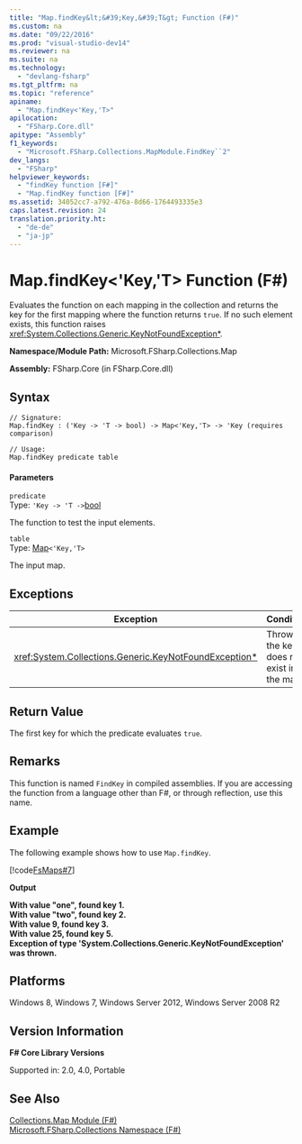 ```yaml
---
title: "Map.findKey&lt;&#39;Key,&#39;T&gt; Function (F#)"
ms.custom: na
ms.date: "09/22/2016"
ms.prod: "visual-studio-dev14"
ms.reviewer: na
ms.suite: na
ms.technology: 
  - "devlang-fsharp"
ms.tgt_pltfrm: na
ms.topic: "reference"
apiname: 
  - "Map.findKey<'Key,'T>"
apilocation: 
  - "FSharp.Core.dll"
apitype: "Assembly"
f1_keywords: 
  - "Microsoft.FSharp.Collections.MapModule.FindKey``2"
dev_langs: 
  - "FSharp"
helpviewer_keywords: 
  - "findKey function [F#]"
  - "Map.findKey function [F#]"
ms.assetid: 34052cc7-a792-476a-8d66-1764493335e3
caps.latest.revision: 24
translation.priority.ht: 
  - "de-de"
  - "ja-jp"
---
```

# Map.findKey&lt;&#39;Key,&#39;T&gt; Function (F#)
Evaluates the function on each mapping in the collection and returns the key for the first mapping where the function returns `true`. If no such element exists, this function raises <xref:System.Collections.Generic.KeyNotFoundException*>.  
  
 **Namespace/Module Path:** Microsoft.FSharp.Collections.Map  
  
 **Assembly:** FSharp.Core (in FSharp.Core.dll)  
  
## Syntax  
  
```  
// Signature:  
Map.findKey : ('Key -> 'T -> bool) -> Map<'Key,'T> -> 'Key (requires comparison)  
  
// Usage:  
Map.findKey predicate table  
```  
  
#### Parameters  
 `predicate`  
 Type: `'Key -> 'T ->`[bool](../VS_csharp/core.bool-type-abbreviation--fsharp-.md)  
  
 The function to test the input elements.  
  
 `table`  
 Type: [Map](../VS_csharp/collections.map--key--value--class--fsharp-.md)`<'Key,'T>`  
  
 The input map.  
  
## Exceptions  
  
|Exception|Condition|  
|---------------|---------------|  
|<xref:System.Collections.Generic.KeyNotFoundException*>|Thrown if the key does not exist in the map.|  
  
## Return Value  
 The first key for which the predicate evaluates `true`.  
  
## Remarks  
 This function is named `FindKey` in compiled assemblies. If you are accessing the function from a language other than F#, or through reflection, use this name.  
  
## Example  
 The following example shows how to use `Map.findKey`.  
  
 [!code[FsMaps#7](../VS_csharp/codesnippet/FSharp/map.findkey--key--t--function--fsharp-_1.fs)]  
  
 **Output**  
  
 **With value "one", found key 1.**  
**With value "two", found key 2.**  
**With value 9, found key 3.**  
**With value 25, found key 5.**  
**Exception of type 'System.Collections.Generic.KeyNotFoundException' was thrown.**   
## Platforms  
 Windows 8, Windows 7, Windows Server 2012, Windows Server 2008 R2  
  
## Version Information  
 **F# Core Library Versions**  
  
 Supported in: 2.0, 4.0, Portable  
  
## See Also  
 [Collections.Map Module (F#)](../VS_csharp/collections.map-module--fsharp-.md)   
 [Microsoft.FSharp.Collections Namespace (F#)](../VS_csharp/microsoft.fsharp.collections-namespace--fsharp-.md)